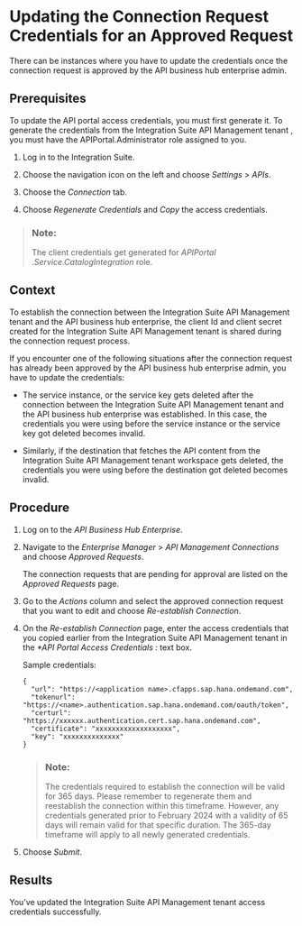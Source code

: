 <!-- loio882e1d96edc04a069ad99d466ff8a9ff -->

# Updating the Connection Request Credentials for an Approved Request

There can be instances where you have to update the credentials once the connection request is approved by the API business hub enterprise admin.



<a name="loio882e1d96edc04a069ad99d466ff8a9ff__prereq_unb_5nc_tpb"/>

## Prerequisites

To update the API portal access credentials, you must first generate it. To generate the credentials from the Integration Suite API Management tenant , you must have the APIPortal.Administrator role assigned to you.

1.  Log in to the Integration Suite.

2.  Choose the navigation icon on the left and choose *Settings* \> *APIs*.

3.  Choose the *Connection* tab.

4.  Choose *Regenerate Credentials* and *Copy* the access credentials.


> ### Note:  
> The client credentials get generated for *APIPortal .Service.CatalogIntegration* role.



<a name="loio882e1d96edc04a069ad99d466ff8a9ff__context_xmh_dsd_tpb"/>

## Context

To establish the connection between the Integration Suite API Management tenant and the API business hub enterprise, the client Id and client secret created for the Integration Suite API Management tenant is shared during the connection request process.

If you encounter one of the following situations after the connection request has already been approved by the API business hub enterprise admin, you have to update the credentials:

-   The service instance, or the service key gets deleted after the connection between the Integration Suite API Management tenant and the API business hub enterprise was established. In this case, the credentials you were using before the service instance or the service key got deleted becomes invalid.

-   Similarly, if the destination that fetches the API content from the Integration Suite API Management tenant workspace gets deleted, the credentials you were using before the destination got deleted becomes invalid.




<a name="loio882e1d96edc04a069ad99d466ff8a9ff__steps_ymh_dsd_tpb"/>

## Procedure

1.  Log on to the *API Business Hub Enterprise*.

2.  Navigate to the *Enterprise Manager* \> *API Management Connections* and choose *Approved Requests*.

    The connection requests that are pending for approval are listed on the *Approved Requests* page.

3.  Go to the *Actions* column and select the approved connection request that you want to edit and choose *Re-establish Connection*.

4.  On the *Re-establish Connection* page, enter the access credentials that you copied earlier from the Integration Suite API Management tenant in the *\*API Portal Access Credentials :* text box.

    Sample credentials:

    ```
    {
      "url": "https://<application name>.cfapps.sap.hana.ondemand.com",
      "tokenurl": "https://<name>.authentication.sap.hana.ondemand.com/oauth/token",
      "certurl": "https://xxxxxx.authentication.cert.sap.hana.ondemand.com",
      "certificate": "xxxxxxxxxxxxxxxxxxx",
      "key": "xxxxxxxxxxxxxx"
    }
    ```

    > ### Note:  
    > The credentials required to establish the connection will be valid for 365 days. Please remember to regenerate them and reestablish the connection within this timeframe. However, any credentials generated prior to February 2024 with a validity of 65 days will remain valid for that specific duration. The 365-day timeframe will apply to all newly generated credentials.

5.  Choose *Submit*.




<a name="loio882e1d96edc04a069ad99d466ff8a9ff__result_yk3_ng1_x4b"/>

## Results

You’ve updated the Integration Suite API Management tenant access credentials successfully.


